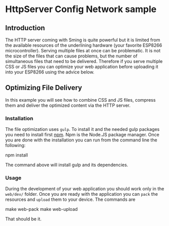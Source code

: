 # HttpServer Config Network sample

## Introduction

The HTTP server coming with Sming is quite powerful but it is limited from the available resources of the underlining hardware (your favorite ESP8266 microcontroller). Serving multiple files at once can be problematic. It is not the size of the files that can cause problems, but the number of simultaneous files that need to be delivered. Therefore if you serve multiple CSS or JS files you can optimize your web application before uploading it into your ESP8266 using the advice below.

## Optimizing File Delivery

In this example you will see how to combine CSS and JS files, compress them and deliver the optimized content via the HTTP server.

### Installation

The file optimization uses `gulp`. To install it and the needed gulp packages you need to install first [npm](https://www.npmjs.com/). 
Npm is the Node.JS package manager.  Once you are done with the installation you can run from the command line the following:

  npm install
  
 The command above will install gulp and its dependencies.
 
### Usage

During the development of your web application you should work only in the `web/dev/` folder. Once you are ready with the application you can `pack` the resources and `upload` them to your device. The commands are

  make web-pack
  make web-upload
  
That should be it.